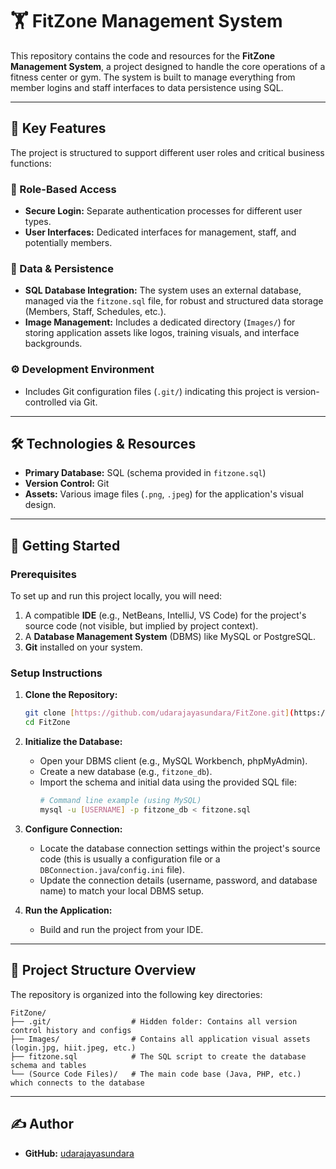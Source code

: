 # 🏋️ FitZone Management System

This repository contains the code and resources for the **FitZone Management System**, a project designed to handle the core operations of a fitness center or gym. The system is built to manage everything from member logins and staff interfaces to data persistence using SQL.

---

## 🌟 Key Features

The project is structured to support different user roles and critical business functions:

### 👤 Role-Based Access
* **Secure Login:** Separate authentication processes for different user types.
* **User Interfaces:** Dedicated interfaces for management, staff, and potentially members.

### 💾 Data & Persistence
* **SQL Database Integration:** The system uses an external database, managed via the `fitzone.sql` file, for robust and structured data storage (Members, Staff, Schedules, etc.).
* **Image Management:** Includes a dedicated directory (`Images/`) for storing application assets like logos, training visuals, and interface backgrounds.

### ⚙️ Development Environment
* Includes Git configuration files (`.git/`) indicating this project is version-controlled via Git.

---

## 🛠️ Technologies & Resources

* **Primary Database:** SQL (schema provided in `fitzone.sql`)
* **Version Control:** Git
* **Assets:** Various image files (`.png`, `.jpeg`) for the application's visual design.

---

## 🚀 Getting Started

### Prerequisites

To set up and run this project locally, you will need:

1.  A compatible **IDE** (e.g., NetBeans, IntelliJ, VS Code) for the project's source code (not visible, but implied by project context).
2.  A **Database Management System** (DBMS) like MySQL or PostgreSQL.
3.  **Git** installed on your system.

### Setup Instructions

1.  **Clone the Repository:**
    ```bash
    git clone [https://github.com/udarajayasundara/FitZone.git](https://github.com/udarajayasundara/FitZone.git)
    cd FitZone
    ```

2.  **Initialize the Database:**
    * Open your DBMS client (e.g., MySQL Workbench, phpMyAdmin).
    * Create a new database (e.g., `fitzone_db`).
    * Import the schema and initial data using the provided SQL file:
        ```bash
        # Command line example (using MySQL)
        mysql -u [USERNAME] -p fitzone_db < fitzone.sql
        ```
3.  **Configure Connection:**
    * Locate the database connection settings within the project's source code (this is usually a configuration file or a `DBConnection.java`/`config.ini` file).
    * Update the connection details (username, password, and database name) to match your local DBMS setup.
4.  **Run the Application:**
    * Build and run the project from your IDE.

---

## 📂 Project Structure Overview

The repository is organized into the following key directories:

```
FitZone/
├── .git/                  # Hidden folder: Contains all version control history and configs
├── Images/                # Contains all application visual assets (login.jpg, hiit.jpeg, etc.)
├── fitzone.sql            # The SQL script to create the database schema and tables
└── (Source Code Files)/   # The main code base (Java, PHP, etc.) which connects to the database
```

---

## ✍️ Author

* **GitHub:** [udarajayasundara](https://github.com/udarajayasundara)
